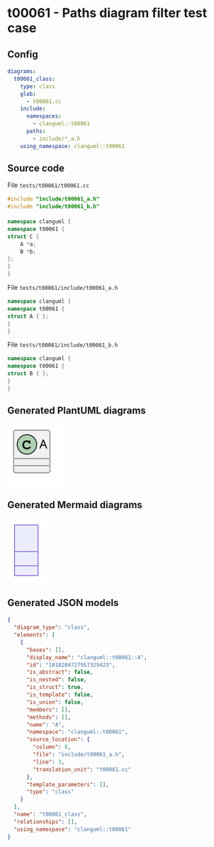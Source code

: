 # t00061 - Paths diagram filter test case
## Config
```yaml
diagrams:
  t00061_class:
    type: class
    glob:
      - t00061.cc
    include:
      namespaces:
        - clanguml::t00061
      paths:
        - include/*_a.h
    using_namespace: clanguml::t00061
```
## Source code
File `tests/t00061/t00061.cc`
```cpp
#include "include/t00061_a.h"
#include "include/t00061_b.h"

namespace clanguml {
namespace t00061 {
struct C {
    A *a;
    B *b;
};
}
}
```
File `tests/t00061/include/t00061_a.h`
```cpp
namespace clanguml {
namespace t00061 {
struct A { };
}
}
```
File `tests/t00061/include/t00061_b.h`
```cpp
namespace clanguml {
namespace t00061 {
struct B { };
}
}
```
## Generated PlantUML diagrams
![t00061_class](./t00061_class.svg "Paths diagram filter test case")
## Generated Mermaid diagrams
![t00061_class](./t00061_class_mermaid.svg "Paths diagram filter test case")
## Generated JSON models
```json
{
  "diagram_type": "class",
  "elements": [
    {
      "bases": [],
      "display_name": "clanguml::t00061::A",
      "id": "1010204727957329423",
      "is_abstract": false,
      "is_nested": false,
      "is_struct": true,
      "is_template": false,
      "is_union": false,
      "members": [],
      "methods": [],
      "name": "A",
      "namespace": "clanguml::t00061",
      "source_location": {
        "column": 8,
        "file": "include/t00061_a.h",
        "line": 3,
        "translation_unit": "t00061.cc"
      },
      "template_parameters": [],
      "type": "class"
    }
  ],
  "name": "t00061_class",
  "relationships": [],
  "using_namespace": "clanguml::t00061"
}
```
